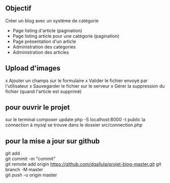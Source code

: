 ## Objectif 

Créer un blog avec un système de catégorie

- Page listing d'article (pagination)
- Page listing article pour une catégorie (pagination)
- Page présentation d'un article
- Administration des catégories
- Administration des articles

## Upload d'images

x Ajouter un champs sur le formulaire
x Valider le fichier envoyé par l'utilisateur
x Sauvegarder le fichier sur le serveur
x Gérer la suppression du fichier (quand l'article est supprimé)

## pour ouvrir le projet 

sur le terminal 
composer update
php -S localhost:8000 -t  public
la connection à mysql se trouve dans le dossier src/connection.php

## pour la mise a jour sur github


git add .     
git commit -m "commit"       
git remote add origin https://github.com/dgallula/projet-blog-master.git
git branch -M master  
git push -u origin master
